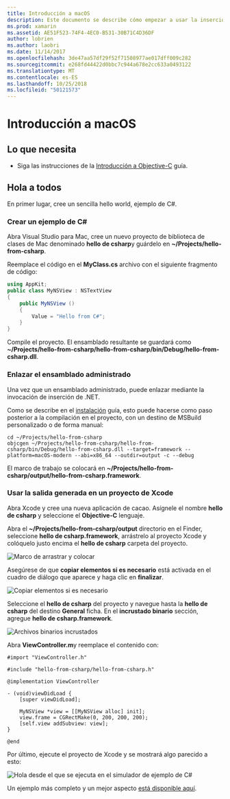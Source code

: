 ```yaml
---
title: Introducción a macOS
description: Este documento se describe cómo empezar a usar la inserción de .NET con macOS. Describe los requisitos y presenta una aplicación de ejemplo para demostrar cómo enlazar el ensamblado administrado y la salida generada en un proyecto de Xcode.
ms.prod: xamarin
ms.assetid: AE51F523-74F4-4EC0-B531-30B71C4D36DF
author: lobrien
ms.author: laobri
ms.date: 11/14/2017
ms.openlocfilehash: 3de47aa57df29f52f71508977ae017dff009c282
ms.sourcegitcommit: e268fd44422d0bbc7c944a678e2cc633a0493122
ms.translationtype: MT
ms.contentlocale: es-ES
ms.lasthandoff: 10/25/2018
ms.locfileid: "50121573"
---
```

# <a name="getting-started-with-macos"></a>Introducción a macOS

## <a name="what-you-will-need"></a>Lo que necesita

* Siga las instrucciones de la [Introducción a Objective-C](~/tools/dotnet-embedding/get-started/objective-c/index.md) guía.

## <a name="hello-world"></a>Hola a todos

En primer lugar, cree un sencilla hello world, ejemplo de C#.

### <a name="create-c-sample"></a>Crear un ejemplo de C#

Abra Visual Studio para Mac, cree un nuevo proyecto de biblioteca de clases de Mac denominado **hello de csharp**y guárdelo en **~/Projects/hello-from-csharp**.

Reemplace el código en el **MyClass.cs** archivo con el siguiente fragmento de código:

```csharp
using AppKit;
public class MyNSView : NSTextView
{
    public MyNSView ()
    {
        Value = "Hello from C#";
    }
}
```

Compile el proyecto. El ensamblado resultante se guardará como **~/Projects/hello-from-csharp/hello-from-csharp/bin/Debug/hello-from-csharp.dll**.

### <a name="bind-the-managed-assembly"></a>Enlazar el ensamblado administrado

Una vez que un ensamblado administrado, puede enlazar mediante la invocación de inserción de .NET.

Como se describe en el [instalación](~/tools/dotnet-embedding/get-started/install/install.md) guía, esto puede hacerse como paso posterior a la compilación en el proyecto, con un destino de MSBuild personalizado o de forma manual:

```shell
cd ~/Projects/hello-from-csharp
objcgen ~/Projects/hello-from-csharp/hello-from-csharp/bin/Debug/hello-from-csharp.dll --target=framework --platform=macOS-modern --abi=x86_64 --outdir=output -c --debug
```

El marco de trabajo se colocará en **~/Projects/hello-from-csharp/output/hello-from-csharp.framework**.

### <a name="use-the-generated-output-in-an-xcode-project"></a>Usar la salida generada en un proyecto de Xcode

Abra Xcode y cree una nueva aplicación de cacao. Asígnele el nombre **hello de csharp** y seleccione el **Objective-C** lenguaje.

Abra el **~/Projects/hello-from-csharp/output** directorio en el Finder, seleccione **hello de csharp.framework**, arrástrelo al proyecto Xcode y colóquelo justo encima el **hello de csharp**  carpeta del proyecto.

![Marco de arrastrar y colocar](macos-images/hello-from-csharp-mac-drag-drop-framework.png)

Asegúrese de que **copiar elementos si es necesario** está activada en el cuadro de diálogo que aparece y haga clic en **finalizar**.

![Copiar elementos si es necesario](macos-images/hello-from-csharp-mac-copy-items-if-needed.png)

Seleccione el **hello de csharp** del proyecto y navegue hasta la **hello de csharp** del destino **General** ficha. En el **incrustado binario** sección, agregue **hello de csharp.framework**.

![Archivos binarios incrustados](macos-images/hello-from-csharp-mac-embedded-binaries.png)

Abra **ViewController.m**y reemplace el contenido con:

```objc
#import "ViewController.h"

#include "hello-from-csharp/hello-from-csharp.h"

@implementation ViewController

- (void)viewDidLoad {
    [super viewDidLoad];
    
    MyNSView *view = [[MyNSView alloc] init];
    view.frame = CGRectMake(0, 200, 200, 200);
    [self.view addSubview: view];
}

@end
```

Por último, ejecute el proyecto de Xcode y se mostrará algo parecido a esto:

![Hola desde el que se ejecuta en el simulador de ejemplo de C#](macos-images/hello-from-csharp-mac.png)

Un ejemplo más completo y un mejor aspecto [está disponible aquí](https://github.com/mono/Embeddinator-4000/tree/objc/samples/mac/weather).
